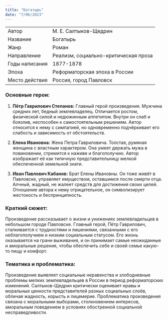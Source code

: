 ```yaml
---
title: "Богатырь"
date: "7/06/2023"
---
```


|                |                                      |
| -------------- | ------------------------------------ |
| Автор          | М. Е. Салтыков-Щедрин                |
| Название       | Богатырь                             |
| Жанр           | Роман                                |
| Направление    | Реализм, социально-критическая проза |
| Годы написания | 1877-1878                            |
| Эпоха          | Реформаторская эпоха в России        |
| Место действия | Россия, город Павловск               |

### Основные герои:

1. **Пётр Гаврилович Степанов:** Главный герой произведения. Мужчина средних лет, бедный землевладелец. Отличается ростом, физической силой и недюжинным аппетитом. Внутри он слаб и боязлив, неспособен к самостоятельным решениям. Автор относится к нему с симпатией, но одновременно подчёркивает его слабость и зависимость от обстоятельств.

2. **Елена Ивановна:** Жена Петра Гавриловича. Толстая, румяная женщина с властным характером. Она умеет держать мужа в повиновении, стремится к наживе и благополучию. Автор изображает её как типичную представительницу мелкой обеспеченной земельной знати.

3. **Иван Павлович Кабанов:** Брат Елены Ивановны. Он тоже живёт в Павловске, управляет имуществом, оставшимся после смерти отца. Алчный, жадный, не жалеет средств для достижения своих целей. Отношение автора к нему отрицательное, он символизирует жестокость и беспринципность.

### Краткий сюжет:

Произведение рассказывает о жизни и унижениях землевладельцев в небольшом городе Павловске. Главный герой, Пётр Гаврилович, сталкивается с трудностями и лишениями, связанными с его неблагополучием и низким социальным статусом. Его жизнь оказывается на грани выживания, и он принимает самые неожиданные и аморальные решения, чтобы обеспечить себе и своей семье какую-то пищу и комфорт.

### Тематика и проблематика:

Произведение выявляет социальные неравенства и злободневные проблемы мелких землевладельцев в России в период реформаторских изменений. Салтыков-Щедрин критически оценивает нравы и моральные ценности представителей разных социальных слоёв, обличая жадность, корысть и лицемерие. Проблематика произведения связана с моральными выборами, столкновением интересов, аморальным поведением в условиях обостренной социальной несправедливости.
